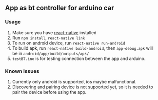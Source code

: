 ## App as bt controller for arduino car

### Usage
1. Make sure you have [react-native](https://facebook.github.io/react-native/) installed
2. Run `npm install`, `react-native link`
3. To run on android device, run `react-native run-android`
4. To build apk, run `react-native build-android`, then `app-debug.apk` will be in `android/app/build/outputs/apk/`
5. `testBT.ino` is for testing connection between the app and arduino.

### Known Issues
1. Currently only android is supported, ios maybe malfunctional.
2. Discovering and pairing device is not supoorted yet, so it is needed to pair the device before using the app.
